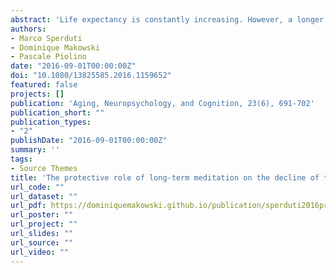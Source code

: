 ```yaml
---
abstract: 'Life expectancy is constantly increasing. However, a longer life not always corresponds to a healthier life. Indeed, even normal aging is associated with a decline in different cognitive functions. It has been proposed that a central mechanism that could contribute to this widespread cognitive decline is an ineffective inhibitory attentional control. Meditation, to the other hand, has been associated, in young adults, to enhancement of several attentional processes. Nevertheless, attention is not a unitary construct. An influent model proposed the distinction of three subsystems: the alerting (the ability to reach and maintain a vigilance state), the orienting (the capacity of focusing attention on a subset of stimuli), and the conflict resolution or executive component (the ability to resolve conflict or allocate limited resources between competing stimuli). Here, we investigated, employing the Attentional Network Task (ANT), the specific impact of age on these three subcomponents, and the protective role of long-term meditation testing a group of older adults naïve to meditation, a group of age-matched adults with long-term practice of meditation, and a group of young adults with no previous meditation experience. We reported a specific decline of the efficiency of the executive component in elderly that was not observed in age-matched meditators. Our results are encouraging for the investigation of the potential beneficial impact of meditation on other cognitive processes that decline in aging such as memory. Moreover, they could inform geriatric healthcare prevention and intervention strategies, proposing a new approach for cognitive remediation in elderly populations.'
authors:
- Marco Sperduti
- Dominique Makowski
- Pascale Piolino
date: "2016-09-01T00:00:00Z"
doi: "10.1080/13825585.2016.1159652"
featured: false
projects: []
publication: 'Aging, Neuropsychology, and Cognition, 23(6), 691-702'
publication_short: ""
publication_types:
- "2"
publishDate: "2016-09-01T00:00:00Z"
summary: ''
tags:
- Source Themes
title: 'The protective role of long-term meditation on the decline of the executive component of attention in aging: a preliminary cross-sectional study'
url_code: ""
url_dataset: ""
url_pdf: https://dominiquemakowski.github.io/publication/sperduti2016protective/sperduti2016protective.pdf
url_poster: ""
url_project: ""
url_slides: ""
url_source: ""
url_video: ""
---
```

